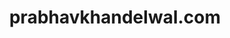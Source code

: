 ---
title: 'prabhavkhandelwal.com'
url: 'https://prabhavkhandelwal.com'
tags: ['web designer']
nsfw: false
rss: false
---